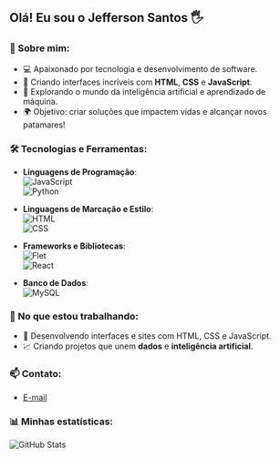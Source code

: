 ## Olá! Eu sou o Jefferson Santos 🖐️

### 🚀 Sobre mim:
- 💻 Apaixonado por tecnologia e desenvolvimento de software.
- 🎨 Criando interfaces incríveis com **HTML**, **CSS** e **JavaScript**.
- 🤖 Explorando o mundo da inteligência artificial e aprendizado de máquina.
- 🌍 Objetivo: criar soluções que impactem vidas e alcançar novos patamares!

### 🛠️ Tecnologias e Ferramentas:
- **Linguagens de Programação**:  
  ![JavaScript](https://img.shields.io/badge/JavaScript-F7DF1E?style=for-the-badge&logo=javascript&logoColor=black)  
  ![Python](https://img.shields.io/badge/Python-3776AB?style=for-the-badge&logo=python&logoColor=white)

- **Linguagens de Marcação e Estilo**:  
  ![HTML](https://img.shields.io/badge/HTML5-E34F26?style=for-the-badge&logo=html5&logoColor=white)  
  ![CSS](https://img.shields.io/badge/CSS3-1572B6?style=for-the-badge&logo=css3&logoColor=white)

- **Frameworks e Bibliotecas**:  
  ![Flet](https://img.shields.io/badge/Flet-007ACC?style=for-the-badge)  
  ![React](https://img.shields.io/badge/React-20232A?style=for-the-badge&logo=react&logoColor=61DAFB)

- **Banco de Dados**:  
  ![MySQL](https://img.shields.io/badge/MySQL-4479A1?style=for-the-badge&logo=mysql&logoColor=white)  

### 🌟 No que estou trabalhando:
- 🔧 Desenvolvendo interfaces e sites com HTML, CSS e JavaScript.  
- 📈 Criando projetos que unem **dados** e **inteligência artificial**.

### 📫 Contato: 
- [E-mail](mailto:jefferson.c.santos02@gmail.com)  

### 📊 Minhas estatísticas:
![GitHub Stats](https://github-readme-stats.vercel.app/api?username=Jheff-codes&show_icons=true&theme=dracula)
